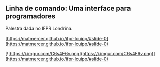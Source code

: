 ## Linha de comando: Uma interface para programadores

Palestra dada no IFPR Londrina.

[https://matmercer.github.io/ifpr-lcuipp/#slide-0](https://matmercer.github.io/ifpr-lcuipp/#slide-0)


[![https://i.imgur.com/C6s4F6v.png](https://i.imgur.com/C6s4F6v.png)](https://matmercer.github.io/ifpr-lcuipp/#slide-0)


